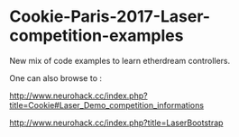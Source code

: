 # Cookie-Paris-2017-Laser-competition-examples
New mix of code examples to learn etherdream controllers.

One can also browse to :

http://www.neurohack.cc/index.php?title=Cookie#Laser_Demo_competition_informations

http://www.neurohack.cc/index.php?title=LaserBootstrap
